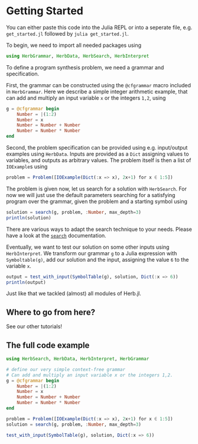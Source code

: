 # Getting Started

You can either paste this code into the Julia REPL or into a seperate file, e.g. `get_started.jl` followed by `julia get_started.jl`.

To begin, we need to import all needed packages using

```julia
using HerbGrammar, HerbData, HerbSearch, HerbInterpret
```

To define a program synthesis problem, we need a grammar and specification. 

First, the grammar can be constructed using the `@cfgrammar` macro included in `HerbGrammar`. Here we describe a simple integer arithmetic example, that can add and multiply an input variable `x` or the integers `1,2`, using


```julia
g = @cfgrammar begin
    Number = |(1:2)
    Number = x
    Number = Number + Number
    Number = Number * Number
end
```

Second, the problem specification can be provided using e.g. input/output examples using `HerbData`. Inputs are provided as a `Dict` assigning values to variables, and outputs as arbitrary values. The problem itself is then a list of `IOExample`s using

```julia
problem = Problem([IOExample(Dict(:x => x), 2x+1) for x ∈ 1:5])
```

The problem is given now, let us search for a solution with `HerbSearch`. For now we will just use the default parameters searching for a satisfying program over the grammar, given the problem and a starting symbol using

```julia
solution = search(g, problem, :Number, max_depth=3)
println(solution)
```

There are various ways to adapt the search technique to your needs. Please have a look at the [`search`](@ref) documentation.

Eventually, we want to test our solution on some other inputs using `HerbInterpret`. We transform our grammar `g` to a Julia expression with `Symboltable(g)`, add our solution and the input, assigning the value `6` to the variable `x`.

```julia
output = test_with_input(SymbolTable(g), solution, Dict(:x => 6))
println(output)
```

Just like that we tackled (almost) all modules of Herb.jl.

## Where to go from here?

See our other tutorials!

## The full code example

```julia
using HerbSearch, HerbData, HerbInterpret, HerbGrammar

# define our very simple context-free grammar
# Can add and multiply an input variable x or the integers 1,2.
g = @cfgrammar begin
    Number = |(1:2)
    Number = x
    Number = Number + Number
    Number = Number * Number
end

problem = Problem([IOExample(Dict(:x => x), 2x+1) for x ∈ 1:5])
solution = search(g, problem, :Number, max_depth=3)

test_with_input(SymbolTable(g), solution, Dict(:x => 6))
```



